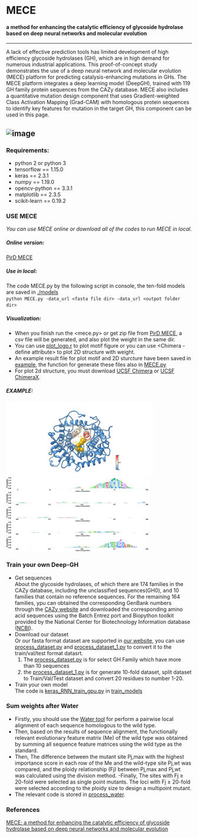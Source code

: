 # MECE
#### a method for enhancing the catalytic efficiency of glycoside hydrolase based on deep neural networks and molecular evolution

---
A lack of effective prediction tools has limited development of high efficiency glycoside hydrolases (GH), which are in high demand for numerous industrial applications. This proof-of-concept study demonstrates the use of a deep neural network and molecular evolution (MECE) platform for predicting catalysis-enhancing mutations in GHs. The MECE platform integrates a deep learning model (DeepGH), trained with 119 GH family protein sequences from the CAZy database. MECE also includes a quantitative mutation design component that uses Gradient-weighted Class Activation Mapping (Grad-CAM) with homologous protein sequences to identify key features for mutation in the target GH, this component can be used in this page.

![image](./plots/a33a78e90d68d865915fb91fa150b2b.jpg)
---


### Requirements:
- python 2 or python 3
- tensorflow == 1.15.0
- keras == 2.3.1
- numpy == 1.19.0
- opencv-python == 3.3.1
- matplotlib == 2.3.5
- scikit-learn == 0.19.2


### USE MECE<br>
*You can use MECE online or download all of the codes to run MECE in local.*
##### Online version:    
[PirD MECE](http://www.elabcaas.cn/pird/mece) 

##### Use in local: <br>
The code MECE.py by the following script in console, the ten-fold models are saved in [./models](./models)<br>
`python MECE.py -data_url <fasta file dir> -data_url <outpot folder dir> `

##### Visualization: <br>
- When you finish run the <mece.py> or get zip file from [PirD MECE](http://www.elabcaas.cn/pird/mece), a csv file will be generated, and also plot the weight in the same dir.<br>
- You can use [plot_logo.r](./plot_logo.r) to plot motif figure or you can use <Chimera - define attribute> to plot 2D structure with weight.<br>
- An example result file for plot motif and 2D sturcture have been saved in [example](./example), the function for generate these files also in [MECE.py](mece.py)<br>
- For plot 2d structure, you must download [UCSF Chimera](https://www.cgl.ucsf.edu/chimera/) or [UCSF ChimeraX](https://www.cgl.ucsf.edu/chimerax/).<br>

##### EXAMPLE:<br>
<img src="./plots/1AYX.png"  style=" height:200px" /><img src="./plots/1AYX_motif.png"  style=" height:200px" />

### Train your own Deep-GH
- Get sequences<br>
About the glycoside hydrolases, of which there are 174 families in the CAZy database, including the unclassified sequences(GH0), and 10 families that contain no reference sequences. For the remaining 164 families, ypu can obtained the corresponding GenBank numbers through the [CAZy website](http://www.cazy.org/) and downloaded the corresponding amino acid sequences using the Batch Entrez port and Biopython toolkit provided by the National Center for Biotechnology Information database ([NCBI](https://www.ncbi.nlm.nih.gov/)).
- Download our dataset<br> 
Or our fasta format dataset are supported in [our website](http://www.elabcaas.cn/pird/mece), you can use [process_dataset.py]("./data/process_dataset.py") and [process_dataset_1.py]("./data/process_dataset_1.py") to convert it to the train/val/test format datasrt.<br>
    1. The [process_dataset.py]("./data/process_dataset.py") is for select GH Family which have more than 10 sequences
    2. the [process_dataset_1.py]("./data/process_dataset_1.py") is for generate 10-fold dataset, split dataset to Train/Val/Test dataset and convert 20 residues to number 1-20.
- Train your own model<br>
The code is [keras_RNN_train_gpu.py](./train_models/keras_RNN_train_gpu.py) in [train_models](./train_models)<br>
    
### Sum weights after Water<br>
- Firstly, you should use the [Water tool](http://emboss.sourceforge.net/apps/release/6.6/emboss/apps/water.html) for perform a pairwise local alignment of each sequence homologous to the wild type.<br>
- Then, based on the results of sequence alignment, the functionally relevant evolutionary feature matrix (Me) of the wild type was obtained by summing all sequence feature matrices using the wild type as the standard.
- Then, The difference between the mutant site Pj,max with the highest importance score in each row of the Me and the wild-type site Pj,wt was compared, and the ploidy relationship (Fj) between Pj,max and Pj,wt was calculated using the division method. 
-Finally, The sites with Fj ≥ 20-fold were selected as single point mutants. The loci with Fj ≥ 20-fold were selected according to the ploidy size to design a multipoint mutant.
- The relevant code is stored in [process_water](./process_water).

  
### References
  [MECE: a method for enhancing the catalytic efficiency of glycoside hydrolase based on deep neural networks and molecular evolution]()
  
